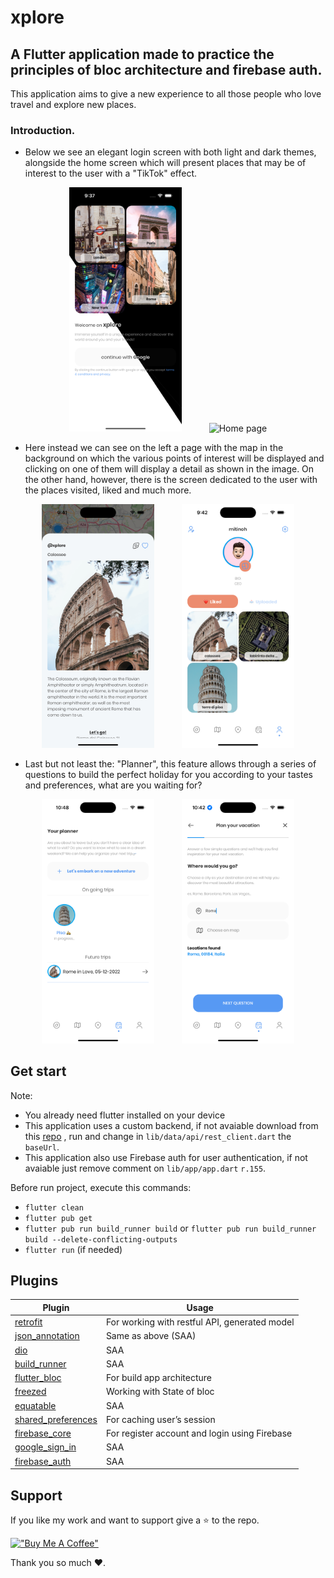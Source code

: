 # xplore

## A Flutter application made to practice the principles of bloc architecture and firebase auth.

This application aims to give a new experience to all those people who love travel and explore new places.

### Introduction.

- Below we see an elegant login screen with both light and dark themes, alongside the home screen which will present places that may be of interest to the user with a "TikTok" effect.

<p align="center">
  <img width="180" src="./assets/preview/login.png" alt="Login page" hspace="20"/>
  <img width="180" src="./assets/preview/home.png" alt="Home page" hspace="20"/>
</p>

- Here instead we can see on the left a page with the map in the background on which the various points of interest will be displayed and clicking on one of them will display a detail as shown in the image. On the other hand, however, there is the screen dedicated to the user with the places visited, liked and much more.

<p align="center">
  <img width="180" src="./assets/preview/map.png" alt="Location detail" hspace="20"/>
  <img width="180" src="./assets/preview/user.png" alt="User profile page" hspace="20"/>
</p>

- Last but not least the: "Planner", this feature allows through a series of questions to build the perfect holiday for you according to your tastes and preferences, what are you waiting for?

<p align="center">
  <img width="180" src="./assets/preview/planner.png" alt="Location detail" hspace="20"/>
  <img width="180" src="./assets/preview/plan.png" alt="User profile page" hspace="20"/>
</p>

## Get start

Note:

- You already need flutter installed on your device
- This application uses a custom backend, if not avaiable download from this [repo](https://github.com/mitinoh/xplore-nj.git)
, run and change in `lib/data/api/rest_client.dart` the `baseUrl`.
- This application also use Firebase auth for user authentication, if not avaiable just remove comment on `lib/app/app.dart` `r.155`.

Before run project, execute this commands:
- `flutter clean`
- `flutter pub get`
- `flutter pub run build_runner build` or `flutter pub run build_runner build --delete-conflicting-outputs`
- `flutter run` (if needed)



## Plugins
Plugin | Usage
------------ | -------------
[retrofit](https://pub.dev/packages/retrofit#-readme-tab-) | For working with restful API, generated model
[json_annotation](https://pub.dev/packages/json_annotation#-readme-tab-) | Same as above (SAA)
[dio](https://pub.dev/packages/dio) | SAA
[build_runner](http://build_runner) | SAA
[flutter_bloc](https://pub.dev/packages/flutter_bloc) | For build app architecture
[freezed](https://pub.dev/packages/freezed) | Working with State of bloc
[equatable](https://pub.dev/packages/equatable) | SAA
[shared_preferences](https://pub.dev/packages/shared_preferences) | For caching user’s session
[firebase_core](https://pub.dev/packages/firebase_core) | For register account and login using Firebase
[google_sign_in](https://pub.dev/packages/google_sign_in) | SAA
[firebase_auth](https://pub.dev/packages/firebase_auth) | SAA

## Support
 If you like my work and want to support give a ⭐ to the repo.

[!["Buy Me A Coffee"](https://www.buymeacoffee.com/assets/img/custom_images/orange_img.png)](https://www.buymeacoffee.com/mitinoh) 

Thank you so much ❤️.
